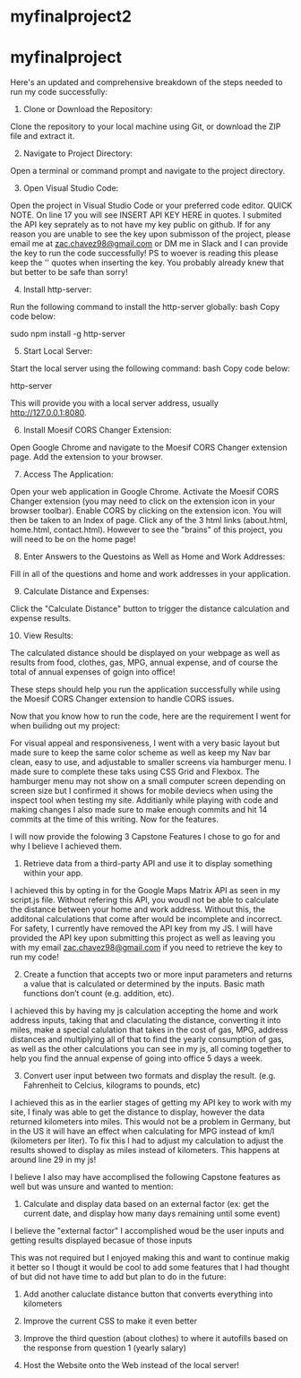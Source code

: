 # myfinalproject2

# myfinalproject

Here's an updated and comprehensive breakdown of the steps needed to run my code successfully:

1. Clone or Download the Repository:

Clone the repository to your local machine using Git, or download the ZIP file and extract it.

2. Navigate to Project Directory:

Open a terminal or command prompt and navigate to the project directory.

3. Open Visual Studio Code:

Open the project in Visual Studio Code or your preferred code editor. QUICK NOTE. On line 17 you will see INSERT API KEY HERE in quotes. I submited the API key seprately as to not have my key public on github. If for any reason you are unable to see the key upon submisson of the project, please email me at zac.chavez98@gmail.com or DM me in Slack and I can provide the key to run the code successfully! PS to woever is reading this please keep the '' quotes when inserting the key. You probably already knew that but better to be safe than sorry!

4. Install http-server:

Run the following command to install the http-server globally:
bash
Copy code below:

sudo npm install -g http-server

5. Start Local Server:

Start the local server using the following command:
bash
Copy code below:

http-server

This will provide you with a local server address, usually http://127.0.0.1:8080.

6. Install Moesif CORS Changer Extension:

Open Google Chrome and navigate to the Moesif CORS Changer extension page.
Add the extension to your browser.

7. Access The Application:

Open your web application in Google Chrome.
Activate the Moesif CORS Changer extension (you may need to click on the extension icon in your browser toolbar).
Enable CORS by clicking on the extension icon. You will then be taken to an Index of page. Click any of the 3 html links (about.html, home.html, contact.html). However to see the "brains" of this project, you will need to be on the home page!

8. Enter Answers to the Questoins as Well as Home and Work Addresses:

Fill in all of the questions and home and work addresses in your application.

9. Calculate Distance and Expenses:

Click the "Calculate Distance" button to trigger the distance calculation and expense results.

10. View Results:

The calculated distance should be displayed on your webpage as well as results from food, clothes, gas, MPG, annual expense, and of course the total of annual expenses of goign into office!

These steps should help you run the application successfully while using the Moesif CORS Changer extension to handle CORS issues.

Now that you know how to run the code, here are the requirement I went for when builidng out my project:

For visual appeal and responsiveness, I went with a very basic layout but made sure to keep the same color scheme as well as keep my Nav bar clean, easy to use, and adjustable to smaller screens via hamburger menu. I made sure to complete these taks using CSS Grid and Flexbox. The hamburger menu may not show on a small computer screen depending on screen size but I confirmed it shows for mobile deviecs when using the inspect tool when testing my site. Additianly while playing with code and making changes I also made sure to make enough commits and hit 14 commits at the time of this writing. Now for the features.

I will now provide the folowing 3 Capstone Features I chose to go for and why I believe I achieved them.

1. Retrieve data from a third-party API and use it to display something within your app.

I achieved this by opting in for the Google Maps Matrix API as seen in my script.js file. Without refering this API, you woudl not be able to calculate the distance between your home and work address. Without this, the additonal calculations that come after would be incomplete and incorrect. For safety, I currently have removed the API key from my JS. I will have provided the API key upon submitting this project as well as leaving you with my email zac.chavez98@gmail.com if you need to retrieve the key to run my code!

2. Create a function that accepts two or more input parameters and returns a value that is calculated or determined by the inputs. Basic math functions don’t count (e.g. addition, etc).

I achieved this by having my js calculation accepting the home and work address inputs, taking that and claculating the distance, converting it into miles, make a special calulation that takes in the cost of gas, MPG, address distances and multiplying all of that to find the yearly consumption of gas, as well as the other calculations you can see in my js, all coming together to help you find the annual expense of going into office 5 days a week.

3. Convert user input between two formats and display the result. (e.g. Fahrenheit to Celcius, kilograms to pounds, etc)

I achieved this as in the earlier stages of getting my API key to work with my site, I finaly was able to get the distance to display, however the data returned kilometers into miles. This would not be a problem in Germany, but in the US it will have an effect when calculating for MPG instead of km/l (kilometers per liter). To fix this I had to adjust my calculation to adjust the results showed to display as miles instead of kilometers. This happens at around line 29 in my js!

I believe I also may have accomplised the following Capstone features as well but was unsure and wanted to mention:

1. Calculate and display data based on an external factor (ex: get the current date, and display how many days remaining until some event)

I believe the "external factor" I accomplished woud be the user inputs and getting results displayed becasue of those inputs

This was not required but I enjoyed making this and want to continue makig it better so I thougt it would be cool to add some features that I had thought of but did not have time to add but plan to do in the future:

1. Add another caluclate distance button that converts everything into kilometers

2. Improve the current CSS to make it even better

3. Improve the third question (about clothes) to where it autofills based on the response from question 1 (yearly salary)

4. Host the Website onto the Web instead of the local server!
